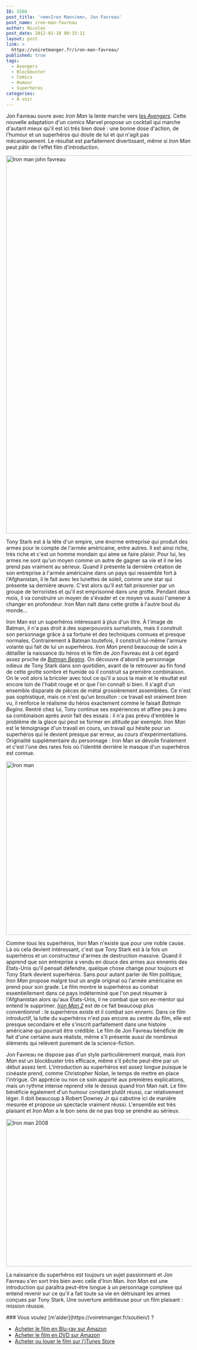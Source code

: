 ```yaml
---
ID: 5508
post_title: '<em>Iron Man</em>, Jon Favreau'
post_name: iron-man-favreau
author: Nicolas
post_date: 2012-01-18 00:15:11
layout: post
link: >
  https://voiretmanger.fr/iron-man-favreau/
published: true
tags:
  - Avengers
  - Blockbuster
  - Comics
  - Humour
  - Superhéros
categories:
  - À voir
---
```

Jon Favreau ouvre avec <em>Iron Man</em> la lente marche vers [les *Avengers*](https://voiretmanger.fr/saga/avengers/). Cette nouvelle adaptation d'un comics Marvel propose un cocktail qui marche d'autant mieux qu'il est ici très bien dosé : une bonne dose d'action, de l'humour et un superhéros qui doute de lui et qui n'agit pas mécaniquement. Le résultat est parfaitement divertissant, même si <em>Iron Man</em> peut pâtir de l'effet film d'introduction.

<a href="http://www.allocine.fr/film/fichefilm_gen_cfilm=53751.html"><img class="aligncenter" style="border-style: initial; border-color: initial; border-width: 0px;" src="https://voiretmanger.fr/wp-content/uploads/2012/01/iron-man-john-favreau.jpg" alt="Iron man john favreau" width="690" height="1028" border="0" /></a>

Tony Stark est à la tête d'un empire, une énorme entreprise qui produit des armes pour le compte de l'armée américaine, entre autres. Il est ainsi riche, très riche et c'est un homme mondain qui aime se faire plaisir. Pour lui, les armes ne sont qu'un moyen comme un autre de gagner sa vie et il ne les prend pas vraiment au sérieux. Quand il présente la dernière création de son entreprise à l'armée américaine dans un pays qui ressemble fort à l'Afghanistan, il le fait avec les lunettes de soleil, comme une star qui présente sa dernière œuvre. C'est alors qu'il est fait prisonnier par un groupe de terroristes et qu'il est emprisonné dans une grotte. Pendant deux mois, il va construire un moyen de s'évader et ce moyen va aussi l'amener à changer en profondeur. Iron Man naît dans cette grotte à l'autre bout du monde…

Iron Man est un superhéros intéressant à plus d'un titre. À l'image de Batman, il n'a pas droit à des superpouvoirs surnaturels, mais il construit son personnage grâce à sa fortune et des techniques connues et presque normales. Contrairement à Batman toutefois, il construit lui-même l'armure volante qui fait de lui un superhéros. <em>Iron Man</em> prend beaucoup de soin à détailler la naissance du héros et le film de Jon Favreau est à cet égard assez proche de <em><a href="https://voiretmanger.fr/2010/08/30/batman-begins-nolan/">Batman Begins</a></em>. On découvre d'abord le personnage odieux de Tony Stark dans son quotidien, avant de le retrouver au fin fond de cette grotte sombre et humide où il construit sa première combinaison. On le voit alors la bricoler avec tout ce qu'il a sous la main et le résultat est encore loin de l'habit rouge et or que l'on connaît si bien. Il s'agit d'un ensemble disparate de pièces de métal grossièrement assemblées. Ce n'est pas sophistiqué, mais ce n'est qu'un brouillon : ce travail est vraiment bien vu, il renforce le réalisme du héros exactement comme le faisait <em>Batman Begins</em>. Rentré chez lui, Tony continue ses expériences et affine peu à peu sa combinaison après avoir fait des essais : il n'a pas prévu d'emblée le problème de la glace qui peut se former en altitude par exemple. <em>Iron Man</em> est le témoignage d'un travail en cours, un travail qui hésite pour un superhéros qui le devient presque par erreur, au cours d'expérimentations. Originalité supplémentaire du personnage : Iron Man se dévoile finalement et c'est l'une des rares fois où l'identité derrière le masque d'un superhéros est connue.

<img class="aligncenter" style="border-style: initial; border-color: initial; border-width: 0px;" src="https://voiretmanger.fr/wp-content/uploads/2012/01/iron-man.jpg" alt="Iron man" width="690" height="472" border="0" />

Comme tous les superhéros, Iron Man n'existe que pour une noble cause. Là où cela devient intéressant, c'est que Tony Stark est à la fois un superhéros et un constructeur d'armes de destruction massive. Quand il apprend que son entreprise a vendu en douce des armes aux ennemis des États-Unis qu'il pensait défendre, quelque chose change pour toujours et Tony Stark devient superhéros. Sans pour autant parler de film politique, <em>Iron Man</em> propose malgré tout un angle original où l'armée américaine en prend pour son grade. Le film montre le superhéros au combat essentiellement dans ce pays indéterminé que l'on peut résumer à l'Afghanistan alors qu'aux États-Unis, il ne combat que son ex-mentor qui entend le supprimer. <em><a href="https://voiretmanger.fr/2010/04/29/iron-man-2-favreau/">Iron Man 2</a></em> est de ce fait beaucoup plus conventionnel : le superhéros existe et il combat son ennemi. Dans ce film introductif, la lutte du superhéros n'est pas encore au centre du film, elle est presque secondaire et elle s'inscrit parfaitement dans une histoire américaine qui pourrait être crédible. Le film de Jon Favreau bénéficie de fait d'une certaine aura réaliste, même s'il présente aussi de nombreux éléments qui relèvent purement de la science-fiction.

Jon Favreau ne dispose pas d'un style particulièrement marqué, mais <em>Iron Man</em> est un blockbuster très efficace, même s'il pêche peut-être par un début assez lent. L'introduction au superhéros est assez longue puisque le cinéaste prend, comme Christopher Nolan, le temps de mettre en place l'intrigue. On apprécie ou non ce soin apporté aux premières explications, mais un rythme intense reprend vite le dessus quand Iron Man nait. Le film bénéficie également d'un humour constant plutôt réussi, car relativement léger. Il doit beaucoup à Robert Downey Jr qui cabotine ici de manière mesurée et propose un spectacle vraiment réussi. L'ensemble est très plaisant et <em>Iron Man</em> a le bon sens de ne pas trop se prendre au sérieux.

<img class="aligncenter" style="border-style: initial; border-color: initial; border-width: 0px;" src="https://voiretmanger.fr/wp-content/uploads/2012/01/iron-man-2008.jpg" alt="Iron man 2008" width="690" height="401" border="0" />

La naissance du superhéros est toujours un sujet passionnant et Jon Favreau s'en sort très bien avec celle d'Iron Man. <em>Iron Man</em> est une introduction qui paraîtra peut-être longue à un personnage complexe qui entend revenir sur ce qu'il a fait toute sa vie en détruisant les armes conçues par Tony Stark. Une ouverture ambitieuse pour un film plaisant : mission réussie.

<div class="amazon" markdown="1">
### Vous voulez [m'aider](https://voiretmanger.fr/soutien/) ?

- [Acheter le film en Blu-ray sur Amazon](http://www.amazon.fr/gp/product/B001E08TVW/ref=as_li_ss_tl?ie=UTF8&tag=leblogdenic07-21&linkCode=as2&camp=1642&creative=19458&creativeASIN=B001E08TVW)
- [Acheter le film en DVD sur Amazon](http://www.amazon.fr/gp/product/B001E08TVM/ref=as_li_ss_tl?ie=UTF8&tag=leblogdenic07-21&linkCode=as2&camp=1642&creative=19458&creativeASIN=B001E08TVM)
- [Acheter ou louer le film sur l'iTunes Store](https://itunes.apple.com/fr/movie/iron-man/id369765796)
</div>